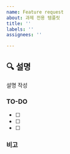 ```yaml
---
name: Feature request
about: 과제 전용 템플릿
title: ''
labels: ''
assignees: ''

---
```


## 🔍 설명
설명 작성

### TO-DO
- [ ]
- [ ] 
- [ ]

### 비고

